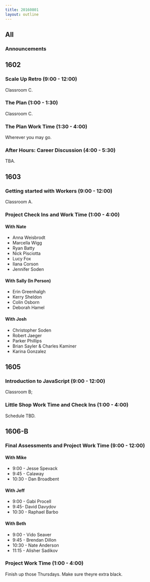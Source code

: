 ```yaml
---
title: 20160801
layout: outline
---
```



## All

### Announcements


## 1602

### Scale Up Retro (9:00 - 12:00)

Classroom C.

### The Plan (1:00 - 1:30)

Classroom C.

### The Plan Work Time (1:30 - 4:00)

Wherever you may go.

### After Hours: Career Discussion (4:00 - 5:30)

TBA.


## 1603

### Getting started with Workers (9:00 - 12:00)

Classroom A.

### Project Check Ins and Work Time (1:00 - 4:00)

#### With Nate

* Anna Weisbrodt
* Marcella Wigg
* Ryan Batty
* Nick Pisciotta
* Lucy Fox
* Ilana Corson
* Jennifer Soden

#### With Sally (In Person)

* Erin Greenhalgh
* Kerry Sheldon
* Colin Osborn
* Deborah Hamel

#### With Josh

* Christopher Soden
* Robert Jaeger
* Parker Phillips
* Brian Sayler & Charles Kaminer
* Karina Gonzalez



## 1605

### Introduction to JavaScript (9:00 - 12:00)

Classroom B;

### Little Shop Work Time and Check Ins (1:00 - 4:00)

Schedule TBD.


## 1606-B

### Final Assessments and Project Work Time (9:00 - 12:00)

#### With Mike
* 9:00 - Jesse Spevack
* 9:45 - Calaway
* 10:30 - Dan Broadbent

#### With Jeff
* 9:00 - Gabi Procell
* 9:45- David Davydov
* 10:30 - Raphael Barbo

#### With Beth
* 9:00 - Vido Seaver
* 9:45 - Brendan Dillon
* 10:30 - Nate Anderson
* 11:15 - Alisher Sadikov

### Project Work Time (1:00 - 4:00)

Finish up those Thursdays. Make sure theyre extra black.
